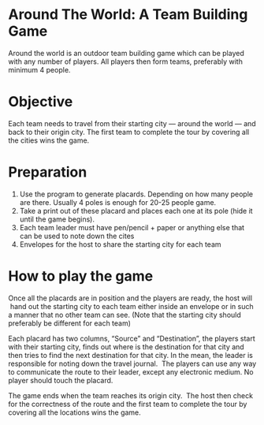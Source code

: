 # Around The World: A Team Building Game

Around the world is an outdoor team building game which can be played with any number of players.
All players then form teams, preferably with minimum 4 people.

# Objective

Each team needs to travel from their starting city — around the world — and back to their origin city. The first team to complete the tour by covering all the cities wins the game.

# Preparation

1. Use the program to generate placards. Depending on how many people are there. Usually 4 poles is enough for 20-25 people game.
2. Take a print out of these placard and places each one at its pole (hide it until the game begins).
3. Each team leader must have pen/pencil + paper or anything else that can be used to note down the cites
4. Envelopes for the host to share the starting city for each team 

# How to play the game

Once all the placards are in position and the players are ready, the host will  hand out the starting city to each team either inside an envelope or in such a manner that no other team can see. (Note that the starting city should preferably be different for each team)

Each placard has two columns, “Source” and “Destination”, the players start with their starting city, finds out where is the destination for that city and then tries to find the next destination for that city. In the mean, the leader is responsible for noting down the travel journal.  The players can use any way to communicate the route to their leader, except any electronic medium. No player should touch the placard.

The game ends when the team reaches its origin city.  The host then check for the correctness of the route and the first team to complete the tour by covering all the locations wins the game.
